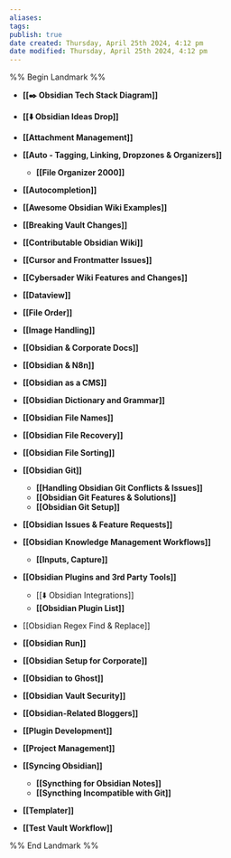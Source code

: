 ```yaml
---
aliases: 
tags: 
publish: true
date created: Thursday, April 25th 2024, 4:12 pm
date modified: Thursday, April 25th 2024, 4:12 pm
---
```

%% Begin Landmark %%
- **[[✒️ Obsidian Tech Stack Diagram]]**

- **[[⬇️ Obsidian Ideas Drop]]**
- **[[Attachment Management]]**
- **[[Auto - Tagging, Linking, Dropzones & Organizers]]**
	- **[[File Organizer 2000]]**
- **[[Autocompletion]]**
- **[[Awesome Obsidian Wiki Examples]]**
- **[[Breaking Vault Changes]]**
- **[[Contributable Obsidian Wiki]]**
- **[[Cursor and Frontmatter Issues]]**
- **[[Cybersader Wiki Features and Changes]]**
- **[[Dataview]]**
- **[[File Order]]**
- **[[Image Handling]]**
- **[[Obsidian & Corporate Docs]]**
- **[[Obsidian & N8n]]**
- **[[Obsidian as a CMS]]**
- **[[Obsidian Dictionary and Grammar]]**
- **[[Obsidian File Names]]**
- **[[Obsidian File Recovery]]**
- **[[Obsidian File Sorting]]**
- **[[Obsidian Git]]**
	- **[[Handling Obsidian Git Conflicts & Issues]]**
	- **[[Obsidian Git Features & Solutions]]**
	- **[[Obsidian Git Setup]]**
- **[[Obsidian Issues & Feature Requests]]**
- **[[Obsidian Knowledge Management Workflows]]**
	- **[[Inputs, Capture]]**
- **[[Obsidian Plugins and 3rd Party Tools]]**
	- [[⬇️ Obsidian Integrations]]
	- **[[Obsidian Plugin List]]**
- [[Obsidian Regex Find & Replace]]
- **[[Obsidian Run]]**
- **[[Obsidian Setup for Corporate]]**
- **[[Obsidian to Ghost]]**
- **[[Obsidian Vault Security]]**
- **[[Obsidian-Related Bloggers]]**
- **[[Plugin Development]]**
- **[[Project Management]]**
- **[[Syncing Obsidian]]**
	- **[[Syncthing for Obsidian Notes]]**
	- **[[Syncthing Incompatible with Git]]**
- **[[Templater]]**
- **[[Test Vault Workflow]]**

%% End Landmark %%
